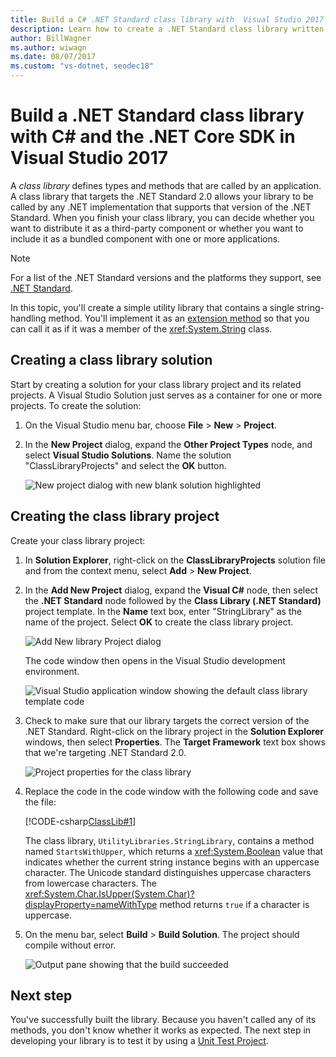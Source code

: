 ```yaml
---
title: Build a C# .NET Standard class library with  Visual Studio 2017
description: Learn how to create a .NET Standard class library written in C# using Visual Studio 2017.
author: BillWagner
ms.author: wiwagn
ms.date: 08/07/2017
ms.custom: "vs-dotnet, seodec18"
---
```

# Build a .NET Standard class library with C# and the .NET Core SDK in Visual Studio 2017

A *class library* defines types and methods that are called by an application. A class library that targets the .NET Standard 2.0 allows your library to be called by any .NET implementation that supports that version of the .NET Standard. When you finish your class library, you can decide whether you want to distribute it as a third-party component or whether you want to include it as a bundled component with one or more applications.

> [!NOTE]
> For a list of the .NET Standard versions and the platforms they support, see [.NET Standard](../../standard/net-standard.md).

In this topic, you'll create a simple utility library that contains a single string-handling method. You'll implement it as an [extension method](../../csharp/programming-guide/classes-and-structs/extension-methods.md) so that you can call it as if it was a member of the <xref:System.String> class.

## Creating a class library solution

Start by creating a solution for your class library project and its related projects. A Visual Studio Solution just serves as a container for one or more projects. To create the solution:

1. On the Visual Studio menu bar, choose **File** > **New** > **Project**.

1. In the **New Project** dialog, expand the **Other Project Types** node, and select **Visual Studio Solutions**. Name the solution "ClassLibraryProjects" and select the **OK** button.

   ![New project dialog with new blank solution highlighted](./media/library-with-visual-studio/new-project-dialog.png)

## Creating the class library project

Create your class library project:

1. In **Solution Explorer**, right-click on the **ClassLibraryProjects** solution file and from the context menu, select **Add** > **New Project**.

1. In the **Add New Project** dialog, expand the **Visual C#** node, then select the **.NET Standard** node followed by the **Class Library (.NET Standard)** project template. In the **Name** text box, enter "StringLibrary" as the name of the project. Select **OK** to create the class library project.

   ![Add New library Project dialog](./media/library-with-visual-studio/add-new-library-project.png)

   The code window then opens in the Visual Studio development environment.

   ![Visual Studio application window showing the default class library template code](./media/library-with-visual-studio/string-library-project.png)

1. Check to make sure that our library targets the correct version of the .NET Standard. Right-click on the library project in the **Solution Explorer** windows, then select **Properties**. The **Target Framework** text box shows that we're targeting .NET Standard 2.0.

   ![Project properties for the class library](./media/library-with-visual-studio/library-project-properties.png)

1. Replace the code in the code window with the following code and save the file:

   [!CODE-csharp[ClassLib#1](../../../samples/snippets/csharp/getting_started/with_visual_studio_2017/classlib.cs)]

   The class library, `UtilityLibraries.StringLibrary`, contains a method named `StartsWithUpper`, which returns a <xref:System.Boolean> value that indicates whether the current string instance begins with an uppercase character. The Unicode standard distinguishes uppercase characters from lowercase characters. The <xref:System.Char.IsUpper(System.Char)?displayProperty=nameWithType> method returns `true` if a character is uppercase.

1. On the menu bar, select **Build** > **Build Solution**. The project should compile without error.

   ![Output pane showing that the build succeeded](./media/library-with-visual-studio/output-pane-successful-build.png)

## Next step

You've successfully built the library. Because you haven't called any of its methods, you don't know whether it works as expected. The next step in developing your library is to test it by using a [Unit Test Project](testing-library-with-visual-studio.md).
